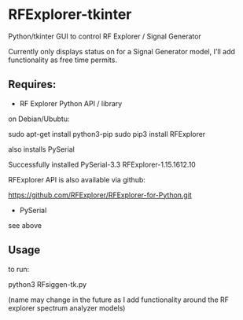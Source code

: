# RFExplorer-tkinter
Python/tkinter GUI to control RF Explorer / Signal Generator

Currently only displays status on for a Signal Generator model, I'll add functionality as free time permits.

## Requires:

- RF Explorer Python API / library

on Debian/Ububtu:

sudo apt-get install python3-pip
sudo pip3 install RFExplorer

also installs PySerial

Successfully installed PySerial-3.3 RFExplorer-1.15.1612.10

RFExplorer API is also available via github:

https://github.com/RFExplorer/RFExplorer-for-Python.git

- PySerial

see above

## Usage

to run:

python3 RFsiggen-tk.py

(name may change in the future as I add functionality around the RF explorer spectrum analyzer models)
